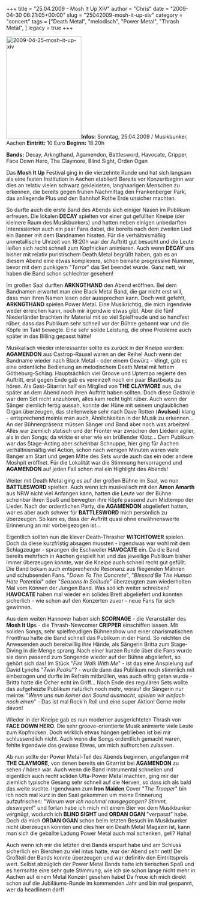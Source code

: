 +++
title = "25.04.2009 - Mosh It Up XIV"
author = "Chris"
date = "2009-04-30 06:21:05+00:00"
slug = "25042009-mosh-it-up-xiv"
category = "concert"
tags = ["Death Metal", "melodisch", "Power Metal", "Thrash Metal", ]
legacy = true
+++

<img src="images//2009/04/2009-04-25-mosh-it-up-xiv.jpg" alt="2009-04-25-mosh-it-up-xiv" title="2009-04-25-mosh-it-up-xiv" width="200" height="273" class="coverImg" />**Infos:**
Sonntag, 25.04.2009 / Musikbunker, Aachen
**Eintritt:** 10 Euro
**Beginn:** 18:20h

**Bands:**
Decay, Arkngthand, Agamendon, Battlesword, Havocate, Cripper, Face Down Hero, The Claymore, Blind Sight, Orden Ogan

Das **Mosh It Up** Festival ging in die vierzehnte Runde und hat sich langsam als eine festen Institution in Aachen etabliert! Bereits vor Konzertbeginn war dies an relativ vielen schwarz gekleideten, langhaarigen Menschen zu erkennen, die bereits gegen frühen Nachmittag den Frankenberger Park, das anliegende Plus und den Bahnhof Rothe Erde unsicher machten. 

So durfte auch die erste Band des Abends sich einiger Nasen im Publikum erfreuen. Die lokalen **DECAY** spielten vor einer gut gefüllten Kneipe (der kleinere Raum des Musikbunkers) und hatten neben einigen unbedarften Interessierten auch ein paar Fans dabei, die bereits nach dem zweiten Lied ein Banner mit dem Bandnamen hissten. Für die verhältnismäßig unmetallische Uhrzeit von 18:20h war der Auftritt gut besucht und die Leute ließen sich recht schnell zum Kopfnicken animieren.
Auch wenn **DECAY** uns bisher mit relativ puristischem Death Metal begrüßt haben, gab es an diesem Abend eine etwas komplexere, schon beinahe progressive Nummer, bevor mit dem punkigem "_Terror_" das Set beendet wurde. Ganz nett, wir haben die Band schon schlechter gesehen!

Im großen Saal durften **ARKNGTHAND** den Abend eröffnen. Bei dem Bandnamen erwartet man eine Black Metal Band, die gar nicht erst will, dass man ihren Namen lesen oder aussprechen kann. Doch weit gefehlt, **ARKNGTHAND** spielen Power Metal. Eine Musikrichtig, die mich irgendwie weder erreichen kann, noch mir irgendwie etwas gibt. Aber die fünf Niederländer brachten ihr Material mit so viel Spielfreude und so handfest rüber, dass das Publikum sehr schnell vor der Bühne gebannt war und die Köpfe im Takt bewegte. Eine sehr solide Leistung, die ohne Probleme auch später in das Billing gepasst hätte!

Musikalisch wieder interessanter sollte es zurück in der Kneipe werden: **AGAMENDON** aus Castrop-Rauxel waren an der Reihe! Auch wenn der Bandname wieder nach Black Metal - oder einem Gewürz - klingt, gab es eine ordentliche Bedienung an melodischem Death Metal mit fettem Götheburg-Schlag. Hauptsächlich viel Groove und Uptempo regierte den Auftritt, erst gegen Ende gab es vereinzelt noch ein paar Blastbeats zu hören.
Als Gast-Gitarrist half ein Mitglied von **THE CLAYMORE** aus, die später an dem Abend noch ihren Auftritt haben sollten. Doch diese Gastrolle war dem Set nicht anzuhören, alles kam recht tight rüber. Auch wenn der Sänger ziemlich fertig aussah, konnte der Hüne mit seinem unglaublichen Organ überzeugen, das stellenweise sehr nach Dave Rotten (**Avulsed**) klang - entsprechend meinte man auch, Ähnlichkeiten in der Musik zu erkennen...
An der Bühnenpräsenz müssen Sänger und Band aber noch was arbeiten! Alles war ziemlich statisch und der Fronter war zwischen den Liedern agiler, als in den Songs; da wirkte er eher wie ein brüllender Klotz...
Dem Publikum war das Stage-Acting aber scheinbar Schnuppe, hier ging für Aachen verhältnismäßig viel Action, schon nach wenigen Minuten waren viele Banger am Start und gegen Mitte des Sets wurde auch das ein oder andere Moshpit eröffnet.
Für die Lokalität war die Stimmung hervorragend und **AGAMENDON** auf jeden Fall schon mal ein Highlight des Abends!

Weiter mit Death Metal ging es auf der großen Bühne im Saal, wo nun **BATTLESWORD** spielten. Auch wenn ich musikalisch mit den **Amon Amarth** aus NRW nicht viel Anfangen kann, hatten die Leute vor der Bühne scheinbar ihren Spaß und bewegten ihre Köpfe passend zum Midtempo der Lieder. Nach der ordentlichen Party, die **AGAMENDON** abgeliefert hatten, war es aber auch schwer für **BATTLESWORD** mich persönlich zu überzeugen. So kam es, dass der Auftritt quasi ohne erwähnenswerte Erinnerung an mir vorbeigezogen ist...

Eigentlich sollten nun die klever Death-Thrasher **WITCHTOWER** spielen. Doch da diese kurzfristig absagen mussten - irgendwas war wohl mit dem Schlagzeuger - sprangen die Eschweiler **HAVOCATE** ein. Da die Band bereits mehrfach in Aachen gespielt hat und das jeweilige Publikum bisher immer überzeugen konnte, war die Kneipe auch schnell recht gut gefüllt. Die Band bekam auch entsprechende Resonanz aus fliegenden Mähnen und schubsenden Fans. "_Down To The Concrete_", "_Blessed Be The Human Hate Potential_" oder "_Seasons In Solitude_" überzeugten zum wiederholten Mal vom Können der Jungen Band.
Was soll ich weiter schreiben? **HAVOCATE** haben mal wieder ein solides Brett abgeliefert und konnten sicherlich - wie schon auf den Konzerten zuvor - neue Fans für sich gewinnen.

Aus dem weiten Hannover haben sich **SCORNAGE** - die Veranstalter des **Mosh It Up**s - die Thrash-Newcomer **CRIPPER** einschiffen lassen. Mit soliden Songs, sehr spielfreudigen Bühnenshow und einer charismatischen Frontfrau hatte die Band schnell das Publikum in der Hand. So reichten die Anwesenden auch bereitwillig ihre Hände, als Sängerin Britta zum Stage-Diving in die Menge sprang. Nach einer kurzen Runde über die Fans wurde sie dann passend zum Songende wieder auf der Bühne abgeliefert, so gehört sich das!
Im Stück "_Fire Walk With Me_" - ist das eine Anspielung auf David Lynchs "_Twin Peaks_"? - wurde dann das Publikum noch stimmlich mit einbezogen und durfte im Refrain mitbrüllen, was auch eifrig getan wurde - Britta hatte die Öcher echt im Griff...
Nach Ende des regulären Sets wollte das aufgeheizte Publikum natürlich noch mehr, worauf die Sängerin nur meinte: "_Wenn uns nun keiner den Sound ausmacht, spielen wir einfach noch einen_" - Das ist mal Rock'n Roll und eine super Aktion! Gerne mehr davon!

Wieder in der Kneipe gab es nun moderner ausgerichteten Thrash von **FACE DOWN HERO**. Die sehr groove-orientierte Musik animierte viele Leute zum Kopfnicken. Doch wirklich etwas hängen geblieben ist bei mir schlussendlich nicht. Auch wenn die Songs ordentlich gemacht waren, fehlte irgendwie das gewisse Etwas, um mich aufhorchen zulassen.

Ab nun sollte der Power Metal-Teil des Abends beginnen, angefangen mit **THE CLAYMORE**, von denen bereits ein Gitarrist bei **AGAMENDON** zu sehen / hören war. Auch wenn die Band instrumental schnellen und eigentlich auch recht soliden Ufta-Power Metal machten, ging mir der ziemlich typische Gesang sehr schnell auf die Nerven, so dass ich als bald das weite suchte. Irgendwann zum **Iron Maiden** Cover "_The Trooper_" bin ich noch mal kurz in den Saal gekommen um meine Erinnerung aufzufrischen: "_Warum war ich nochmal rausgegangen? Stimmt, deswegen!_" und fortan habe ich mich mit einem Bier vor dem Musikbunker vergnügt, wodurch ich **BLIND SIGHT** und **ORDAN OGAN** "verpasst" habe. Doch da mich **ORDAN OGAN** schon beim letzten Besuch im Musikbunker nicht überzeugen konnten und dies hier ein Death Metal Magazin ist, kann man sich die geballte Ladung Power Metal auch mal schenken, gell? Haha!

Auch wenn ich mir die letzten drei Bands erspart habe und am Schluss sicherlich ein Bierchen zu viel intus hatte, war der Abend sehr nett! Der Großteil der Bands konnte überzeugen und war definitiv den Eintrittspreis wert. Selbst abzüglich der Power Metal Bands hatte ich tierischen Spaß und es herrschte eine sehr gute Stimmung, wie ich sie schon lange nicht mehr in Aachen auf einem Metal Konzert gesehen habe! Da freue ich mich direkt schon auf die Jubiläums-Runde im kommenden Jahr und bin mal gespannt, wer da headlinern darf!


